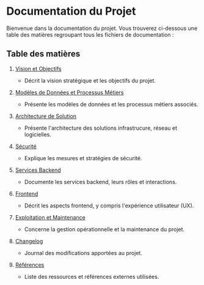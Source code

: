 # Documentation du Projet

Bienvenue dans la documentation du projet. Vous trouverez ci-dessous une table des matières regroupant tous les fichiers de documentation :

## Table des matières

1. [Vision et Objectifs](vision-objectifs.md)
   - Décrit la vision stratégique et les objectifs du projet.

2. [Modèles de Données et Processus Métiers](modeles-donnees-processus-metiers.md)
   - Présente les modèles de données et les processus métiers associés.

3. [Architecture de Solution](architecture-solution.md)
   - Présente l'architecture des solutions infrastrucure, réseau et logicielles.

4. [Sécurité](securite.md)
   - Explique les mesures et stratégies de sécurité.

5. [Services Backend](services-backend.md)
   - Documente les services backend, leurs rôles et interactions.

6. [Frontend](frontend.md)
   - Décrit les aspects frontend, y compris l'expérience utilisateur (UX).

7. [Exploitation et Maintenance](exploitation-maintenance.md)
   - Concerne la gestion opérationnelle et la maintenance du projet.

8. [Changelog](CHANGELOG.md)
   - Journal des modifications apportées au projet.

9. [Références](REFERENCES.md)
   - Liste des ressources et références externes utilisées.

